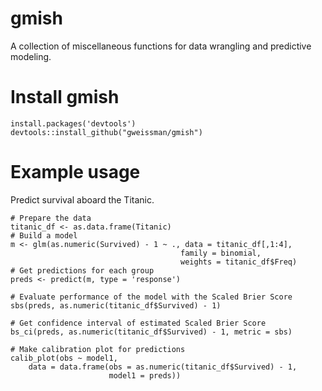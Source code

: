 # gmish

A collection of miscellaneous functions for data wrangling and predictive modeling. 

# Install gmish

```{r}
install.packages('devtools')
devtools::install_github("gweissman/gmish")
```

# Example usage

Predict survival aboard the Titanic.

```{r}
# Prepare the data
titanic_df <- as.data.frame(Titanic)
# Build a model
m <- glm(as.numeric(Survived) - 1 ~ ., data = titanic_df[,1:4], 
                                      family = binomial, 
                                      weights = titanic_df$Freq)
# Get predictions for each group
preds <- predict(m, type = 'response')

# Evaluate performance of the model with the Scaled Brier Score
sbs(preds, as.numeric(titanic_df$Survived) - 1)

# Get confidence interval of estimated Scaled Brier Score
bs_ci(preds, as.numeric(titanic_df$Survived) - 1, metric = sbs)

# Make calibration plot for predictions
calib_plot(obs ~ model1, 
    data = data.frame(obs = as.numeric(titanic_df$Survived) - 1,
                      model1 = preds))
```
